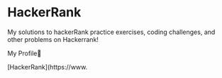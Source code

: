 # HackerRank
My solutions to hackerRank practice exercises, coding challenges, and other problems on Hackerrank!

My Profile:star_struck:



[HackerRank](https://www.
